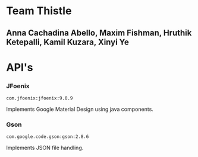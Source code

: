 # Team Thistle
## Anna Cachadina Abello, Maxim Fishman, Hruthik Ketepalli, Kamil Kuzara, Xinyi Ye

# API's
### JFoenix

`com.jfoenix:jfoenix:9.0.9`

Implements Google Material Design using java components.

### Gson

`com.google.code.gson:gson:2.8.6`

Implements JSON file handling.
